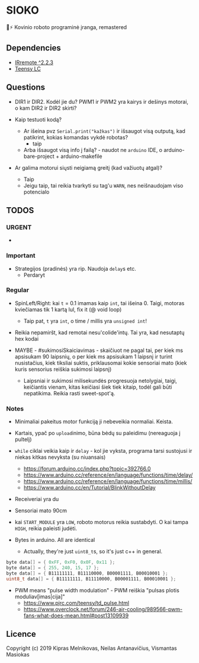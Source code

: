# SIOKO

🤖⚡ Kovinio roboto programinė įranga, remastered

## Dependencies

- [IRremote ^2.2.3](https://github.com/z3t0/Arduino-IRremote)
- [Teensy LC](https://www.pjrc.com/teensy/td_download.html)

## Questions

- DIR1 ir DIR2. Kodėl jie du? PWM1 ir PWM2 yra kairys ir dešinys motorai, o kam DIR2 ir DIR2 skirti?

- Kaip testuoti kodą?

  - Ar išeina pvz `Serial.print("kažkas")` ir išsaugot visą outputą, kad patikrint, kokias komandas vykdė robotas?
    - taip
  - Arba išsaugot visą info į failą?
		-	naudot ne `arduino` IDE, o arduino-bare-project + arduino-makefile

- Ar galima motorui siųsti neigiamą greitį (kad važiuotų atgal)?
  - Taip
  - Jeigu taip, tai reikia tvarkyti su tag'u `WARN`, nes neišnaudojam viso potencialo


## TODOS

### URGENT

- 

### Important

- Strategijos (pradinės) yra rip. Naudoja `delay`s etc.
	-	 Perdaryt

### Regular

- SpinLeft/Right: kai `t` = 0.1 imamas kaip `int`, tai išeina 0. Taigi, motoras kviečiamas tik 1 kartą lul, fix it (@ void loop)

  - Taip pat, `t` yra `int`, o time / millis yra `unsigned int`!

- Reikia nepamiršt, kad remotai nesu'colide'intų. Tai yra, kad nesutaptų hex kodai

- MAYBE - #sukimosiSkaiciavimas - skaičiuot ne pagal tai, per kiek ms apsisukam 90 laipsnių, o per kiek ms apsisukam 1 laipsnį ir turint nusistačius, kiek tiksliai suktis, priklausomai kokie sensoriai mato (kiek kuris sensorius reiškia sukimosi laipsnį)
	- Laipsniai ir sukimosi milisekundės progresuoja netolygiai, taigi, keičiantis vienam, kitas keičiasi šiek tiek kitaip, todėl gali būti nepatikima. Reikia rasti sweet-spot'ą.

### Notes

- Minimaliai pakeitus motor funkciją ji nebeveikia normaliai. Keista.

- Kartais, ypač po `upload`inimo, būna bėdų su paleidimu (nereaguoja į pultelį)

- `while` ciklai veikia kaip ir `delay` - kol jie vyksta, programa tarsi sustojusi ir niekas kitkas nevyksta (su niuansais)

  - https://forum.arduino.cc/index.php?topic=392766.0
  - https://www.arduino.cc/reference/en/language/functions/time/delay/
  - https://www.arduino.cc/reference/en/language/functions/time/millis/
  - https://www.arduino.cc/en/Tutorial/BlinkWithoutDelay

- Receiveriai yra du

- Sensoriai mato 90cm

- kai `START_MODULE` yra `LOW`, roboto motorus reikia sustabdyti. O kai tampa `HIGH`, reikia paleisti judėti.

- Bytes in arduino. All are identical
	- Actually, they're just `uint8_t`s, so it's just c++ in general.

```cpp
byte data[] = { 0xFF, 0xF0, 0x0F, 0x11 };
byte data[] = { 255, 240, 15, 17 };
byte data[] = { B11111111, B11110000, B00001111, B00010001 };
uint8_t data[] = { B11111111, B11110000, B00001111, B00010001 };
```

- PWM means "pulse width modulation" - PWM reiškia "pulsas plotis moduliav[imas|cija]"
  - https://www.pjrc.com/teensy/td_pulse.html
  - https://www.overclock.net/forum/246-air-cooling/989566-pwm-fans-what-does-mean.html#post13109939

## Licence

Copyright (c) 2019 Kipras Melnikovas, Neilas Antanavičius, Vismantas Masiokas
